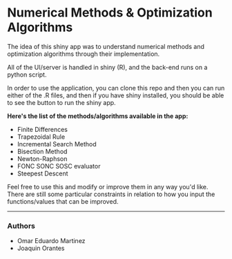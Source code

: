 # Numerical Methods &amp; Optimization Algorithms

The idea of this shiny app was to understand numerical methods and optimization algorithms through their implementation. 

All of the UI/server is handled in shiny (R), and the back-end runs on a python script. 

In order to use the application, you can clone this repo and then you can run either of the .R files, and then if you have shiny installed, you should be able to see the button to run the shiny app. 

<b>Here's the list of the methods/algorithms available in the app:</b>

<ul>
  <li>Finite Differences</li>
  <li>Trapezoidal Rule</li>
  <li>Incremental Search Method</li>
  <li>Bisection Method</li>
  <li>Newton-Raphson</li>
  <li>FONC SONC SOSC evaluator</li>
  <li>Steepest Descent</li> 
</ul>

Feel free to use this and modify or improve them in any way you'd like. There are still some particular constraints in relation to how you input the functions/values that can be improved.

---
### Authors
* Omar Eduardo Martinez
* Joaquin Orantes
